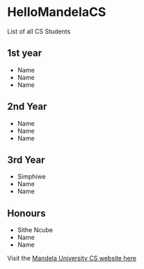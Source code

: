 # HelloMandelaCS

List of all CS Students

## 1st year
- Name
- Name
- Name

## 2nd Year
- Name
- Name
- Name

## 3rd Year
- Simphiwe
- Name
- Name

## Honours
- Sithe Ncube
- Name
- Name

Visit the [Mandela University CS website here](http://cs.mandela.ac.za/)
